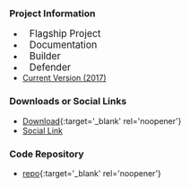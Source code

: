 ### Project Information
* <i class="fas fa-flag" style="font-size: 1.2em; color:#2ADA08;"></i><span style="font-size:1.2em;padding-left:12px;">Flagship Project</span>
* <i class="fas fa-book" style="font-size: 1.2em; color:#233e81;"></i><span style="font-size:1.2em;padding-left:12px;">Documentation</span>
* <i class="fas fa-toolbox" style="font-size: 1.2em; color:#233e81;"></i><span style="font-size:1.2em;padding-left:12px;">Builder</span> 
* <i class="fas fa-shield-alt" style="font-size: 1.2em; color:#233e81;"></i><span style="font-size:1.2em;padding-left:12px;">Defender</span>
* [Current Version (2017)](OWASP_Top_Ten_2017)

### Downloads or Social Links
* [Download](/www-pdf-archive/OWASP_Top_10-2017_%28en%29.pdf.pdf){:target='_blank' rel='noopener'}
* [Social Link](#)

### Code Repository
* [repo](https://github.com/OWASP/Top10){:target='_blank' rel='noopener'}
